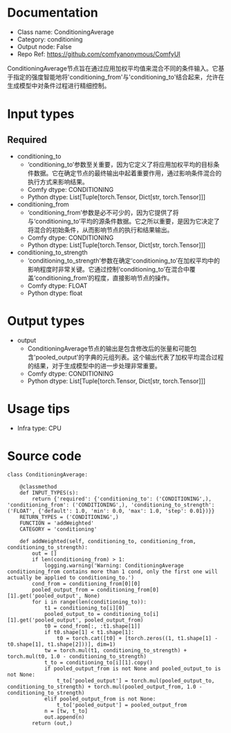 # Documentation
- Class name: ConditioningAverage
- Category: conditioning
- Output node: False
- Repo Ref: https://github.com/comfyanonymous/ComfyUI

ConditioningAverage节点旨在通过应用加权平均值来混合不同的条件输入。它基于指定的强度智能地将'conditioning_from'与'conditioning_to'结合起来，允许在生成模型中对条件过程进行精细控制。

# Input types
## Required
- conditioning_to
    - ‘conditioning_to’参数至关重要，因为它定义了将应用加权平均的目标条件数据。它在确定节点的最终输出中起着重要作用，通过影响条件混合的执行方式来影响结果。
    - Comfy dtype: CONDITIONING
    - Python dtype: List[Tuple[torch.Tensor, Dict[str, torch.Tensor]]]
- conditioning_from
    - ‘conditioning_from’参数是必不可少的，因为它提供了将与‘conditioning_to’平均的源条件数据。它之所以重要，是因为它决定了将混合的初始条件，从而影响节点的执行和结果输出。
    - Comfy dtype: CONDITIONING
    - Python dtype: List[Tuple[torch.Tensor, Dict[str, torch.Tensor]]]
- conditioning_to_strength
    - ‘conditioning_to_strength’参数在确定‘conditioning_to’在加权平均中的影响程度时非常关键。它通过控制‘conditioning_to’在混合中覆盖‘conditioning_from’的程度，直接影响节点的操作。
    - Comfy dtype: FLOAT
    - Python dtype: float

# Output types
- output
    - ConditioningAverage节点的输出是包含修改后的张量和可能包含'pooled_output'的字典的元组列表。这个输出代表了加权平均混合过程的结果，对于生成模型中的进一步处理非常重要。
    - Comfy dtype: CONDITIONING
    - Python dtype: List[Tuple[torch.Tensor, Dict[str, torch.Tensor]]]

# Usage tips
- Infra type: CPU

# Source code
```
class ConditioningAverage:

    @classmethod
    def INPUT_TYPES(s):
        return {'required': {'conditioning_to': ('CONDITIONING',), 'conditioning_from': ('CONDITIONING',), 'conditioning_to_strength': ('FLOAT', {'default': 1.0, 'min': 0.0, 'max': 1.0, 'step': 0.01})}}
    RETURN_TYPES = ('CONDITIONING',)
    FUNCTION = 'addWeighted'
    CATEGORY = 'conditioning'

    def addWeighted(self, conditioning_to, conditioning_from, conditioning_to_strength):
        out = []
        if len(conditioning_from) > 1:
            logging.warning('Warning: ConditioningAverage conditioning_from contains more than 1 cond, only the first one will actually be applied to conditioning_to.')
        cond_from = conditioning_from[0][0]
        pooled_output_from = conditioning_from[0][1].get('pooled_output', None)
        for i in range(len(conditioning_to)):
            t1 = conditioning_to[i][0]
            pooled_output_to = conditioning_to[i][1].get('pooled_output', pooled_output_from)
            t0 = cond_from[:, :t1.shape[1]]
            if t0.shape[1] < t1.shape[1]:
                t0 = torch.cat([t0] + [torch.zeros((1, t1.shape[1] - t0.shape[1], t1.shape[2]))], dim=1)
            tw = torch.mul(t1, conditioning_to_strength) + torch.mul(t0, 1.0 - conditioning_to_strength)
            t_to = conditioning_to[i][1].copy()
            if pooled_output_from is not None and pooled_output_to is not None:
                t_to['pooled_output'] = torch.mul(pooled_output_to, conditioning_to_strength) + torch.mul(pooled_output_from, 1.0 - conditioning_to_strength)
            elif pooled_output_from is not None:
                t_to['pooled_output'] = pooled_output_from
            n = [tw, t_to]
            out.append(n)
        return (out,)
```